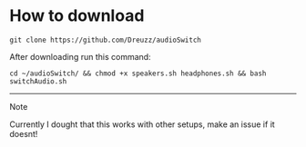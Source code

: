 # How to download

```
git clone https://github.com/Dreuzz/audioSwitch
```

After downloading run this command:

```
cd ~/audioSwitch/ && chmod +x speakers.sh headphones.sh && bash switchAudio.sh
```
---

> [!NOTE]
> Currently I dought that this works with other setups, make an issue if it doesnt!

